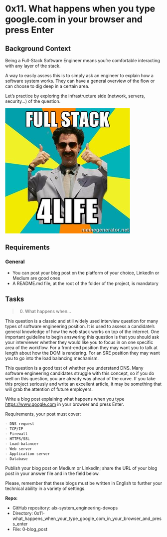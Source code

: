 # 0x11. What happens when you type google.com in your browser and press Enter

## Background Context

Being a Full-Stack Software Engineer means you’re comfortable interacting with any layer of the stack.

A way to easily assess this is to simply ask an engineer to explain how a software system works. They can have a general overview of the flow or can choose to dig deep in a certain area.

Let’s practice by exploring the infrastructure side (network, servers, security…) of the question.

![Full Stack 4life](images/image.jpg)

## Requirements

### General

- You can post your blog post on the platform of your choice, LinkedIn or Medium are good ones
- A README.md file, at the root of the folder of the project, is mandatory

## Tasks

> 0. What happens when... 

This question is a classic and still widely used interview question for many types of software engineering position. It is used to assess a candidate’s general knowledge of how the web stack works on top of the internet. One important guideline to begin answering this question is that you should ask your interviewer whether they would like you to focus in on one specific area of the workflow. For a front-end position they may want you to talk at length about how the DOM is rendering. For an SRE position they may want you to go into the load balancing mechanism.

This question is a good test of whether you understand DNS. Many software engineering candidates struggle with this concept, so if you do well on this question, you are already way ahead of the curve. If you take this project seriously and write an excellent article, it may be something that will grab the attention of future employers.

Write a blog post explaining what happens when you type https://www.google.com in your browser and press Enter.

Requirements, your post must cover:

	- DNS request
	- TCP/IP
	- Firewall
	- HTTPS/SSL
	- Load-balancer
	- Web server
	- Application server
	- Database

Publish your blog post on Medium or LinkedIn; share the URL of your blog post in your answer file and in the field below.

Please, remember that these blogs must be written in English to further your technical ability in a variety of settings.

**Repo:**

- GitHub repository: alx-system_engineering-devops
- Directory: 0x11-what_happens_when_your_type_google_com_in_your_browser_and_press_enter
- File: 0-blog_post
